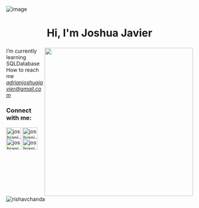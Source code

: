 ![image](https://github.com/joshianjavier/joshianjavier/assets/123368837/c92835b8-4ffa-47ea-a7f4-7c91523f6d68)
<h1 align="center">Hi, I'm Joshua Javier</h1>
<h3 align="center"></h3>
<img align="right" alt="" width="400" src="![image](https://github.com/joshianjavier/joshianjavier/assets/123368837/a5920490-f34c-4318-813a-1b9ea5231e88)
">

I’m currently learning SQLDatabase
How to reach me *adrianjoshuajavier@gmail.com*



<h3 align="left">Connect with me:</h3>
<p align="left">
<a href="https://twitter.com/potatoaintsad" target="blank"><img align="center" src="https://raw.githubusercontent.com/rahuldkjain/github-profile-readme-generator/master/src/images/icons/Social/twitter.svg" alt="joshianjavier" height="30" width="40" /></a>
<a href="https://www.linkedin.com/in/javier-adrian-joshua-p-6a5055271/" target="blank"><img align="center" src="https://raw.githubusercontent.com/rahuldkjain/github-profile-readme-generator/master/src/images/icons/Social/linked-in-alt.svg" alt="joshianjavier" height="30" width="40" /></a>
<a href="https://www.instagram.com/joshian.jvr/" target="blank"><img align="center" src="https://raw.githubusercontent.com/rahuldkjain/github-profile-readme-generator/master/src/images/icons/Social/instagram.svg" alt="joshianjavier" height="30" width="40" /></a>
<a href="https://www.facebook.com/adrianjoshua.javier/" target="blank"><img align="center" src="https://raw.githubusercontent.com/rahuldkjain/github-profile-readme-generator/master/src/images/icons/Social/facebook.svg" alt="joshianjavier" height="30" width="40" /></a>
</p>


<p><img align="left" src="https://github-readme-stats.vercel.app/api/top-langs?username=joshianjavier&show_icons=true&locale=en&layout=compact&theme=tokyonight" alt="rishavchanda" /></p>

